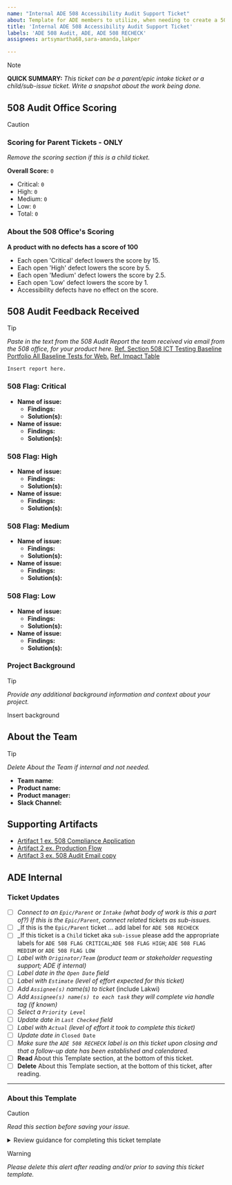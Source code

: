 ```yaml
---
name: "Internal ADE 508 Accessibility Audit Support Ticket"
about: Template for ADE members to utilize, when needing to create a 508 Audit Support Ticket as either a primary parent intake ticket c/o email report received by Martha, or as a child ticket aka sub-issue. 
title: 'Internal ADE 508 Accessibility Audit Support Ticket'
labels: 'ADE 508 Audit, ADE, ADE 508 RECHECK'
assignees: artsymartha68,sara-amanda,lakper

---
```


> [!NOTE]
> **QUICK SUMMARY:** _This ticket can be a parent/epic intake ticket or a child/sub-issue ticket. Write a snapshot about the work being done._

## 508 Audit Office Scoring
> [!CAUTION]
> ### Scoring for Parent Tickets - ONLY
> _Remove the scoring section if this is a child ticket._

**Overall Score:** `0`
- Critical: `0`
- High: `0`
- Medium: `0`
- Low: `0`
- Total: `0`

### About the 508 Office's Scoring

**A product with no defects has a score of 100**

- Each open 'Critical' defect lowers the score by 15.
- Each open 'High' defect lowers the score by 5.
- Each open 'Medium' defect lowers the score by 2.5.
- Each open 'Low' defect lowers the score by 1.
- Accessibility defects have no effect on the score.

## 508 Audit Feedback Received
> [!TIP]
> _Paste in the text from the 508 Audit Report the team received via email from the 508 office, for your product here._
> [Ref. Section 508 ICT Testing Baseline Portfolio All Baseline Tests for Web.](https://ictbaseline.access-board.gov/allwebbaselines.html)
> [Ref. Impact Table](https://www.section508.gov/content/mapping-wcag-to-fpc/)

`Insert report here.`

### 508 Flag: Critical 
- **Name of issue:**
    - **Findings:**
    - **Solution(s):**
 - **Name of issue:**
    - **Findings:**
    - **Solution(s):** 

### 508 Flag: High 
- **Name of issue:**
    - **Findings:**
    - **Solution(s):**
 - **Name of issue:**
    - **Findings:**
    - **Solution(s):**
      
### 508 Flag: Medium 
- **Name of issue:**
    - **Findings:**
    - **Solution(s):**
 - **Name of issue:**
    - **Findings:**
    - **Solution(s):**
      
### 508 Flag: Low 
- **Name of issue:**
    - **Findings:**
    - **Solution(s):**
 - **Name of issue:**
    - **Findings:**
    - **Solution(s):** 

### Project Background
> [!TIP]
> _Provide any additional background information and context about your project._

Insert background

## About the Team 
> [!TIP]
> _Delete About the Team if internal and not needed._

- **Team name**: 
- **Product name:** 
- **Product manager:**  
- **Slack Channel:**

## Supporting Artifacts 
- [Artifact 1 ex. 508 Compliance Application](Placeholder1)
- [Artifact 2 ex. Production Flow](Placeholder2)
- [Artifact 3 ex. 508 Audit Email copy](Placeholder3)

## ADE Internal
### Ticket Updates
- [ ] _Connect to an `Epic/Parent` or `Intake` (what body of work is this a part of?) If this is the `Epic/Parent`, connect related tickets as sub-issues._
- [ ] _If this is the `Epic/Parent` ticket ... add label for `ADE 508 RECHECK`
- [ ] _If this ticket is a `Child` ticket aka `sub-issue` please add the appropriate labels for `ADE 508 FLAG CRITICAL`;`ADE 508 FLAG HIGH`; `ADE 508 FLAG MEDIUM` or `ADE 508 FLAG LOW`
- [ ] _Label with `Originator/Team` (product team or stakeholder requesting support; ADE if internal)_
- [ ] _Label date in the `Open Date` field_
- [ ] _Label with `Estimate` (level of effort expected for this ticket)_
- [ ] _Add `Assignee(s)` name(s) to ticket_ (include Lakwi)
- [ ] _Add `Assignee(s) name(s) to each task` they will complete via handle tag (if known)_
- [ ] _Select a `Priority Level`_
- [ ] _Update date in `Last Checked` field_
- [ ] _Label with `Actual` (level of effort it took to complete this ticket)_
- [ ] _Update date in_ `Closed Date`
- [ ] _Make sure the `ADE 508 RECHECK` label is on this ticket upon closing and that a follow-up date has been established and calendared._
- [ ] **Read** About this Template section, at the bottom of this ticket.
- [ ] **Delete** About this Template section, at the bottom of this ticket, after reading. 

<HR> 

### About this Template
> [!CAUTION]
> _Read this section before saving your issue._
<details><summary>Review guidance for completing this ticket template</summary>

- **Template Purpose:**
     - To quickly spin up Epics/Parent tickets that can connect to ADE child tickets relating to 508 Audits.
     - To quickly spin up child work tickets that can connect to parent 508 audit tickets from ADE.
     - To quickly generate work tickets for the ADE team to track their internal work. 
 - **New Ticket:** 
     - [**Create a new ADE 508 Audit Support Ticket**](https://github.com/department-of-veterans-affairs/va.gov-team/issues/new?template=ADE-Internal-508-Audit-Support-Ticket.md)
         - Deliniate if it is a parent ticket (Epic)
             - [ADE Intake]: `TEAM NAME`: `PRODUCT AUDITED`: 508 Audit Report Findings Support
         - or, if it is a child ticket (sub-issue)
             - [ADE Support]: `TEAM NAME`: `PRODUCT AUDITED`: 508 Audit Report Findings - `Name of Specific Finding` Issue
  - **Ticket Labels**: 
      - `ADE`; `ADE 508 Audit`; and `ADE 508 RECHECK` - **at minimum**. 
      - **Parent aka Epic/Intake Tickets:**
          - Only use `ADE Intake` label if this is a parent ticket/Epic for the 508 audit
      - **Child Tickets aka Sub-Issues**:
          - If this ticket is a `Child` ticket aka `sub-issue` ... add the appropriate labels for `ADE 508 FLAG CRITICAL` or `ADE 508 FLAG HIGH` or `ADE 508 FLAG MEDIUM` or `ADE 508 FLAG LOW`
</details>

> [!WARNING]
_Please delete this alert after reading and/or prior to saving this ticket template._
